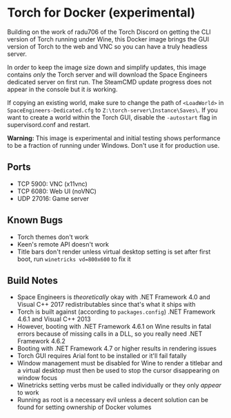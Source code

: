 Torch for Docker (experimental)
===============================

Building on the work of radu706 of the Torch Discord on getting the CLI version of Torch running under Wine, this Docker image brings the GUI version of Torch to the web and VNC so you can have a truly headless server.

In order to keep the image size down and simplify updates, this image contains *only* the Torch server and will download the Space Engineers dedicated server on first run. The SteamCMD update progress does not appear in the console but it *is* working.

If copying an existing world, make sure to change the path of `<LoadWorld>` in `SpaceEngineers-Dedicated.cfg` to `Z:\torch-server\Instance\Saves\`. If you want to create a world within the Torch GUI, disable the `-autostart` flag in supervisord.conf and restart.

**Warning:** This image is experimental and initial testing shows performance to be a fraction of running under Windows. Don't use it for production use.

Ports
-----
* TCP 5900: VNC (x11vnc)
* TCP 6080: Web UI (noVNC)
* UDP 27016: Game server

Known Bugs
----------
* Torch themes don't work
* Keen's remote API doesn't work
* Title bars don't render unless virtual desktop setting is set after first boot, run `winetricks vd=800x600` to fix it

Build Notes
-----------
* Space Engineers is *theoretically* okay with .NET Framework 4.0 and Visual C++ 2017 redistributables since that's what it ships with
* Torch is built against (according to `packages.config`) .NET Framework 4.6.1 and Visual C++ 2013
* However, booting with .NET Framework 4.6.1 on Wine results in fatal errors because of missing calls in a DLL, so you really need .NET Framework 4.6.2
* Booting with .NET Framework 4.7 or higher results in rendering issues
* Torch GUI requires Arial font to be installed or it'll fail fatally
* Window management must be disabled for Wine to render a titlebar and a virtual desktop must then be used to stop the cursor disappearing on window focus
* Winetricks setting verbs must be called individually or they only *appear* to work
* Running as root is a necessary evil unless a decent solution can be found for setting ownership of Docker volumes